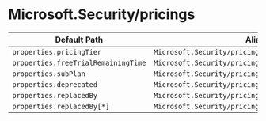 # Microsoft.Security/pricings

| Default Path | Alias |
|---|---|
| `properties.pricingTier` | `Microsoft.Security/pricings/pricingTier` |
| `properties.freeTrialRemainingTime` | `Microsoft.Security/pricings/freeTrialRemainingTime` |
| `properties.subPlan` | `Microsoft.Security/pricings/subPlan` |
| `properties.deprecated` | `Microsoft.Security/pricings/deprecated` |
| `properties.replacedBy` | `Microsoft.Security/pricings/replacedBy` |
| `properties.replacedBy[*]` | `Microsoft.Security/pricings/replacedBy[*]` |

